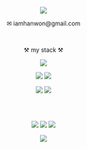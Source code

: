 <p align="center">
<img src="https://capsule-render.vercel.app/api?type=waving&color=FFB16C&height=200&section=header&text=Vella-Hub&fontSize=50&fontColor=fff&fontAlignY=37" />
</p>

<p align="center">✉︎ iamhanwon@gmail.com</p>

<br/>

<p align="center">⚒️ my stack ⚒️</p>
<p align="center">
 <img src="https://img.shields.io/badge/JavaScript-F7DF1E?style=flat-square&logo=JavaScript&logoColor=black"/>
</p>
<p align="center">
 <img src="https://img.shields.io/badge/HTML5-E34F26?style=flat-square&logo=HTML5&logoColor=white"/>
 <img src="https://img.shields.io/badge/CSS3-1572B6?style=flat-square&logo=CSS3&logoColor=white"/>
</p>
<p align="center">
 <img src="https://img.shields.io/badge/React-61DAFB?style=flat-square&logo=React&logoColor=black"/>
 <img src="https://img.shields.io/badge/Next.js-000000?style=flat-square&logo=Next.js&logoColor=white"/>
</p>
<br/>
<br/>
<p align="center">
 <img src="https://img.shields.io/badge/java-007396?style=flat-square&logo=java&logoColor=white"/>
 <img src="https://img.shields.io/badge/Spring-6DB33F?style=flat-square&logo=Spring&logoColor=white"/>
 <img src="https://img.shields.io/badge/ORACLE-F80000?style=flat-square&logo=oracle&logoColor=white"/>
</p>

<p align="center">
<img src="https://capsule-render.vercel.app/api?section=footer&type=waving&color=FFB16C" />
</p>
